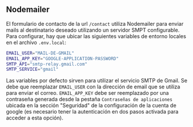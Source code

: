 ## Nodemailer

El formulario de contacto de la url `/contact` utiliza Nodemailer para enviar mails al destinatario deseado utilizando un servidor SMPT configurable. Para configurar, hay que ubicar las siguientes variables de entorno locales en el archivo `.env.local`:

```bash
EMAIL_USER="MAIL-DE-GMAIL"
EMAIL_APP_KEY="GOOGLE-APPLICATION-PASSWORD"
SMTP_API="smtp-relay.gmail.com"
SMTP_SERVICE="gmail"
```
Las variables por defecto sirven para utilizar el servicio SMTP de Gmail.
Se debe que reemplazar `EMAIL_USER` con la dirección de email que se utiliza para enviar el correo. `EMAIL_APP_KEY` debe ser reemplazado por una contraseña generada desde la pestaña `Contraseñas de aplicaciones` ubicada en la sección "Seguridad" de la configuración de la cuenta de google (es necesario tener la autenticación en dos pasos activada para acceder a esta opción).